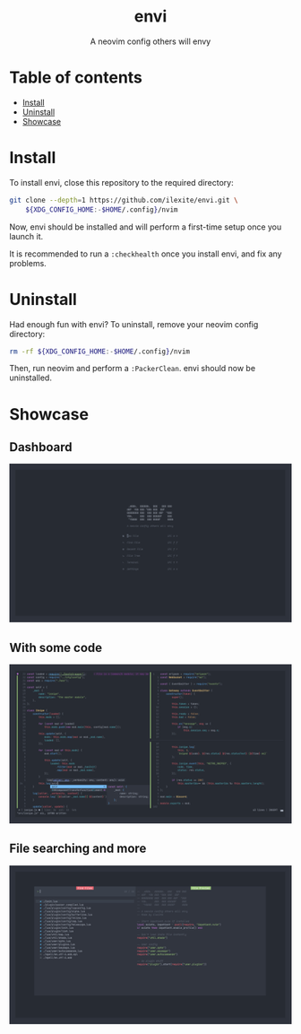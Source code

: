 <div align="center">
    <h1>envi</h1>
    <p>A neovim config others will envy</p>
</div align="center">

# Table of contents

- [Install](#install)
- [Uninstall](#uninstall)
- [Showcase](#showcase)

# Install

To install envi, close this repository to the required directory:

```bash
git clone --depth=1 https://github.com/ilexite/envi.git \
	${XDG_CONFIG_HOME:-$HOME/.config}/nvim
```

Now, envi should be installed and will perform a first-time setup once you
launch it.

It is recommended to run a `:checkhealth` once you install envi, and fix any
problems.

# Uninstall

Had enough fun with envi? To uninstall, remove your neovim config directory:

```bash
rm -rf ${XDG_CONFIG_HOME:-$HOME/.config}/nvim
```

Then, run neovim and perform a `:PackerClean`. envi should now be uninstalled.

# Showcase

## Dashboard
![Dashboard](https://raw.githubusercontent.com/ilexite/envi/v2/.github/img/envi-dashboard.png)

## With some code
![Code](https://raw.githubusercontent.com/ilexite/envi/v2/.github/img/envi-code.png)

## File searching and more
![Telescope](https://raw.githubusercontent.com/ilexite/envi/v2/.github/img/envi-telescope.png)

